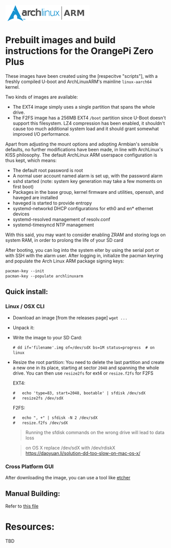 ![ArchlinuxARM logo](.github/img/alarm.png)

# Prebuilt images and build instructions for the OrangePi Zero Plus
These images have been created using the [respecitve "scripts"], with a freshly compiled U-boot and ArchLinuxARM's mainline `linux-aarch64` kernel.

Two kinds of images are available:
- The EXT4 image simply uses a single partition that spans the whole drive.
- The F2FS image has a 256MB EXT4 `/boot` partition since U-Boot doesn't support this filesystem. LZ4 compression has been enabled, it shouldn't cause too much additional system load and it should grant somewhat improved I/O performance.

Apart from adjusting the mount options and adopting Armbian's sensible defaults, no further modifications have been made, in line with ArchLinux's KISS philosophy.
The default ArchLinux ARM userspace configuration is thus kept, which means:
- The default root password is root
- A normal user account named alarm is set up, with the password alarm
- sshd started (note: system key generation may take a few moments on first boot)
- Packages in the base group, kernel firmware and utilities, openssh, and haveged are installed
- haveged is started to provide entropy
- systemd-networkd DHCP configurations for eth0 and en* ethernet devices
- systemd-resolved management of resolv.conf
- systemd-timesyncd NTP management

With this said, you may want to consider enabling ZRAM and storing logs on system RAM, in order to prolong the life of your SD card

After booting, you can log into the system eiter by using the serial port or with SSH with the alarm user.
After logging in, initialize the pacman keyring and populate the Arch Linux ARM package signing keys:
```
pacman-key --init
pacman-key --populate archlinuxarm
```

## Quick install:
### Linux / OSX CLI
- Download an image [from the releases page]
`wget ...`
- Unpack it: ` `
- Write the image to your SD Card:
    ```
    # dd if='filename'.img of=/dev/sdX bs=1M status=progress  # on linux
    ```
- Resize the root partition:
    You need to delete the last partition and create a new one in its place, starting at sector `2048` and spanning the whole drive.
    You can then use `resize2fs` for ext4 or `resize.f2fs` for F2FS

    EXT4:
    ```
    #   echo 'type=83, start=2048, bootable' | sfdisk /dev/sdX
    #   resize2fs /dev/sdX
    ```

    F2FS:
    ```
    #   echo ", +" | sfdisk -N 2 /dev/sdX
    #   resize.f2fs /dev/sdX
    ```
    > Running the sfdisk commands on the wrong drive will lead to data loss

    > on OS X replace /dev/sdX with /dev/rdiskX
    > https://daoyuan.li/solution-dd-too-slow-on-mac-os-x/

### Cross Platform GUI
After downloading the image, you can use a tool like [etcher](https://etcher.balena.io/)

## Manual Building:
Refer to [this file](manualBuild.md)



# Resources:
TBD
